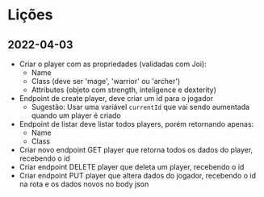 # Lições
## 2022-04-03
 * Criar o player com as propriedades (validadas com Joi):
    * Name
    * Class (deve ser 'mage', 'warrior' ou 'archer')
    * Attributes (objeto com strength, inteligence e dexterity)
* Endpoint de create player, deve criar um id para o jogador
    * Sugestão: Usar uma variável `currentId` que vai sendo aumentada quando um player é criado
* Endpoint de listar deve listar todos players, porém retornando apenas:
    * Name
    * Class
* Criar novo endpoint GET player que retorna todos os dados do player, recebendo o id
* Criar endpoint DELETE player que deleta um player, recebendo o id
* Criar endpoint PUT player que altera dados do jogador, recebendo o id na rota e os dados novos no body json